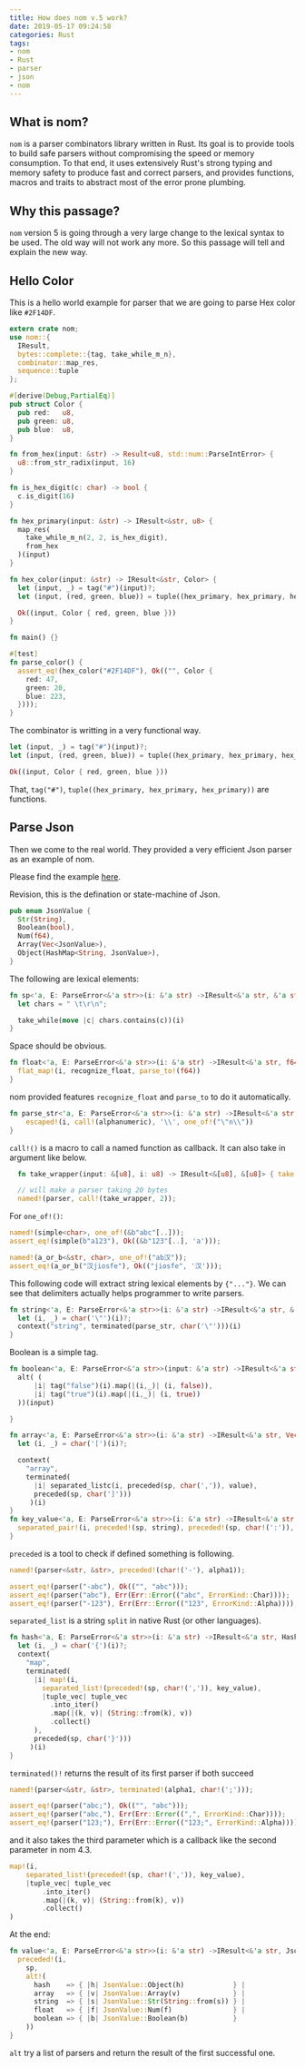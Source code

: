 ```yaml
---
title: How does nom v.5 work?
date: 2019-05-17 09:24:58
categories: Rust
tags: 
- nom 
- Rust 
- parser 
- json 
- nom
---
```



## What is nom?

`nom` is a parser combinators library written in Rust. Its goal is to provide tools to build safe parsers without compromising the speed or memory consumption. To that end, it uses extensively Rust's strong typing and memory safety to produce fast and correct parsers, and provides functions, macros and traits to abstract most of the error prone plumbing.

## Why this passage?

`nom` version 5 is going through a very large change to the lexical syntax to be used. The old way will not work any more. So this passage will tell and explain the new way.

## Hello Color

This is a hello world example for parser that we are going to parse Hex color like `#2F14DF`.

```Rust
extern crate nom;
use nom::{
  IResult,
  bytes::complete::{tag, take_while_m_n},
  combinator::map_res,
  sequence::tuple
};

#[derive(Debug,PartialEq)]
pub struct Color {
  pub red:   u8,
  pub green: u8,
  pub blue:  u8,
}

fn from_hex(input: &str) -> Result<u8, std::num::ParseIntError> {
  u8::from_str_radix(input, 16)
}

fn is_hex_digit(c: char) -> bool {
  c.is_digit(16)
}

fn hex_primary(input: &str) -> IResult<&str, u8> {
  map_res(
    take_while_m_n(2, 2, is_hex_digit),
    from_hex
  )(input)
}

fn hex_color(input: &str) -> IResult<&str, Color> {
  let (input, _) = tag("#")(input)?;
  let (input, (red, green, blue)) = tuple((hex_primary, hex_primary, hex_primary))(input)?;

  Ok((input, Color { red, green, blue }))
}

fn main() {}

#[test]
fn parse_color() {
  assert_eq!(hex_color("#2F14DF"), Ok(("", Color {
    red: 47,
    green: 20,
    blue: 223,
  })));
}
```

The combinator is writting in a very functional way.

```Rust
let (input, _) = tag("#")(input)?;
let (input, (red, green, blue)) = tuple((hex_primary, hex_primary, hex_primary))(input)?;

Ok((input, Color { red, green, blue }))
```

That, `tag("#")`, `tuple((hex_primary, hex_primary, hex_primary))` are functions.

## Parse Json

Then we come to the real world. They provided a very efficient Json parser as an example of nom.

Please find the example [here](https://github.com/Geal/nom/blob/master/examples/json.rs).


Revision, this is the defination or state-machine of Json.


```Rust
pub enum JsonValue {
  Str(String),
  Boolean(bool),
  Num(f64),
  Array(Vec<JsonValue>),
  Object(HashMap<String, JsonValue>),
}
```

The following are lexical elements:

```Rust
fn sp<'a, E: ParseError<&'a str>>(i: &'a str) ->IResult<&'a str, &'a str, E> {
  let chars = " \t\r\n";

  take_while(move |c| chars.contains(c))(i)
}
```
Space should be obvious.


```Rust
fn float<'a, E: ParseError<&'a str>>(i: &'a str) ->IResult<&'a str, f64, E> {
  flat_map!(i, recognize_float, parse_to!(f64))
}
```
nom provided features `recognize_float` and `parse_to` to do it automatically.

```Rust
fn parse_str<'a, E: ParseError<&'a str>>(i: &'a str) ->IResult<&'a str, &'a str, E> {
    escaped!(i, call!(alphanumeric), '\\', one_of!("\"n\\"))
}
```
`call!()` is a macro to call a named function as callback. It can also take in argument like below.
```Rust
  fn take_wrapper(input: &[u8], i: u8) -> IResult<&[u8], &[u8]> { take!(input, i * 10) }

  // will make a parser taking 20 bytes
  named!(parser, call!(take_wrapper, 2));
```

For `one_of!()`:
```Rust
named!(simple<char>, one_of!(&b"abc"[..]));
assert_eq!(simple(b"a123"), Ok((&b"123"[..], 'a')));

named!(a_or_b<&str, char>, one_of!("ab汉"));
assert_eq!(a_or_b("汉jiosfe"), Ok(("jiosfe", '汉')));
```


This following code will extract string lexical elements by `{"..."}`. We can see that delimiters actually helps programmer to write parsers.
```Rust
fn string<'a, E: ParseError<&'a str>>(i: &'a str) ->IResult<&'a str, &'a str, E> {
  let (i, _) = char('\"')(i)?;
  context("string", terminated(parse_str, char('\"')))(i)
}
```

Boolean is a simple tag.
```Rust
fn boolean<'a, E: ParseError<&'a str>>(input: &'a str) ->IResult<&'a str, bool, E> {
  alt( (
      |i| tag("false")(i).map(|(i,_)| (i, false)),
      |i| tag("true")(i).map(|(i,_)| (i, true))
  ))(input)

}
```


```Rust
fn array<'a, E: ParseError<&'a str>>(i: &'a str) ->IResult<&'a str, Vec<JsonValue>, E> {
  let (i, _) = char('[')(i)?;

  context(
    "array",
    terminated(
      |i| separated_listc(i, preceded(sp, char(',')), value),
      preceded(sp, char(']')))
     )(i)
}
fn key_value<'a, E: ParseError<&'a str>>(i: &'a str) ->IResult<&'a str, (&'a str, JsonValue), E> {
  separated_pair!(i, preceded!(sp, string), preceded!(sp, char!(':')), value)
}
```

`preceded` is a tool to check if defined something is following.

```Rust
named!(parser<&str, &str>, preceded!(char!('-'), alpha1));

assert_eq!(parser("-abc"), Ok(("", "abc")));
assert_eq!(parser("abc"), Err(Err::Error(("abc", ErrorKind::Char))));
assert_eq!(parser("-123"), Err(Err::Error(("123", ErrorKind::Alpha))));
```

`separated_list` is a string `split` in native Rust (or other languages).


```Rust
fn hash<'a, E: ParseError<&'a str>>(i: &'a str) ->IResult<&'a str, HashMap<String, JsonValue>, E> {
  let (i, _) = char('{')(i)?;
  context(
    "map",
    terminated(
      |i| map!(i,
        separated_list!(preceded!(sp, char!(',')), key_value),
        |tuple_vec| tuple_vec
          .into_iter()
          .map(|(k, v)| (String::from(k), v))
          .collect()
      ),
      preceded(sp, char('}')))
     )(i)
}
```

`terminated()!` returns the result of its first parser if both succeed

```Rust
named!(parser<&str, &str>, terminated!(alpha1, char!(';')));

assert_eq!(parser("abc;"), Ok(("", "abc")));
assert_eq!(parser("abc,"), Err(Err::Error((",", ErrorKind::Char))));
assert_eq!(parser("123;"), Err(Err::Error(("123;", ErrorKind::Alpha))));
```

and it also takes the third parameter which is a callback like the second parameter in nom 4.3.
```Rust
map!(i,
    separated_list!(preceded!(sp, char!(',')), key_value),
    |tuple_vec| tuple_vec
        .into_iter()
        .map(|(k, v)| (String::from(k), v))
        .collect()
)
```

At the end:

```Rust
fn value<'a, E: ParseError<&'a str>>(i: &'a str) ->IResult<&'a str, JsonValue, E> {
  preceded!(i,
    sp,
    alt!(
      hash    => { |h| JsonValue::Object(h)            } |
      array   => { |v| JsonValue::Array(v)             } |
      string  => { |s| JsonValue::Str(String::from(s)) } |
      float   => { |f| JsonValue::Num(f)               } |
      boolean => { |b| JsonValue::Boolean(b)           }
    ))
}
```
`alt` try a list of parsers and return the result of the first successful one.


